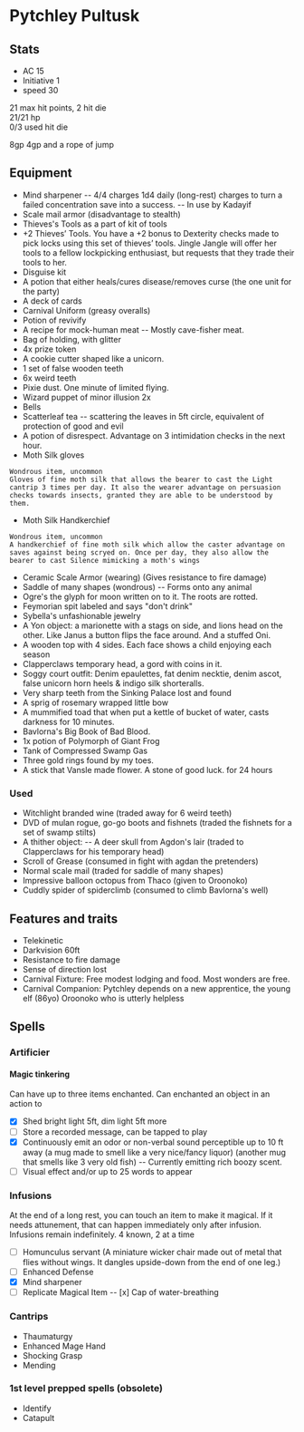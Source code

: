 # Pytchley Pultusk

## Stats
- AC 15
- Initiative 1
- speed 30

21 max hit points, 2 hit die  
21/21 hp   
0/3 used hit die  

8gp
4gp and a rope of jump

## Equipment
- Mind sharpener
-- 4/4 charges 1d4 daily (long-rest) charges to turn a failed concentration save into a success.
-- In use by Kadayif
- Scale mail armor (disadvantage to stealth)
- Thieves's Tools as a part of kit of tools
- +2 Thieves’ Tools. You have a +2 bonus to Dexterity checks made to pick locks using this set of thieves’ tools. Jingle Jangle will offer her tools to a fellow lockpicking enthusiast, but requests that they trade their tools to her.
- Disguise kit
- A potion that either heals/cures disease/removes curse  (the one unit for the party)
- A deck of cards
- Carnival Uniform (greasy overalls)
- Potion of revivify
- A recipe for mock-human meat
-- Mostly cave-fisher meat.
- Bag of holding, with glitter
- 4x prize token
- A cookie cutter shaped like a unicorn.
- 1 set of false wooden teeth
- 6x weird teeth
- Pixie dust. One minute of limited flying.
- Wizard puppet of minor illusion 2x
- Bells
- Scatterleaf tea
-- scattering the leaves in 5ft circle, equivalent of protection of good and evil
- A potion of disrespect. Advantage on 3 intimidation checks in the next hour.
- Moth Silk gloves
```
Wondrous item, uncommon
Gloves of fine moth silk that allows the bearer to cast the Light cantrip 3 times per day. It also the wearer advantage on persuasion checks towards insects, granted they are able to be understood by them.
```
- Moth Silk Handkerchief
```
Wondrous item, uncommon
A handkerchief of fine moth silk which allow the caster advantage on saves against being scryed on. Once per day, they also allow the bearer to cast Silence mimicking a moth's wings
```
- Ceramic Scale Armor (wearing) (Gives resistance to fire damage)
- Saddle of many shapes (wondrous)
-- Forms onto any animal
- Ogre's the glyph for moon written on to it. The roots are rotted.
- Feymorian spit labeled and says "don't drink"
- Sybella's unfashionable jewelry
- A Yon object: a marionette with a stags on side, and lions head on the other. Like Janus a button flips the face around. And a stuffed Oni.
- A wooden top with 4 sides. Each face shows a child enjoying each season
- Clapperclaws temporary head, a gord with coins in it.
- Soggy court outfit: Denim epaulettes, fat denim necktie, denim ascot, false unicorn horn heels & indigo silk shorteralls.
- Very sharp teeth from the Sinking Palace lost and found
- A sprig of rosemary wrapped little bow
- A mummified toad that when put a kettle of bucket of water, casts darkness for 10 minutes.
- Bavlorna's Big Book of Bad Blood.
- 1x potion of Polymorph of Giant Frog
- Tank of Compressed Swamp Gas
- Three gold rings found by my toes.
- A stick that Vansle made flower. A stone of good luck. for 24 hours

### Used
- Witchlight branded wine (traded away for 6 weird teeth)
- DVD of mulan rogue, go-go boots and fishnets (traded the fishnets for a set of swamp stilts)
- A thither object:
-- A deer skull from Agdon's lair (traded to Clapperclaws for his temporary head)
- Scroll of Grease (consumed in fight with agdan the pretenders)
- Normal scale mail (traded for saddle of many shapes)
- Impressive balloon octopus from Thaco (given to Oroonoko)
- Cuddly spider of spiderclimb (consumed to climb Bavlorna's well)



## Features and traits
- Telekinetic
- Darkvision 60ft
- Resistance to fire damage
- Sense of direction lost
- Carnival Fixture: Free modest lodging and food. Most wonders are free.
- Carnival Companion: Pytchley depends on a new apprentice, the young elf (86yo)  Oroonoko who is utterly helpless

## Spells
### Artificier
#### Magic tinkering
Can have up to three items enchanted. Can enchanted an object in an action to
- [x] Shed bright light 5ft, dim light 5ft more
- [ ] Store a recorded message, can be tapped to play
- [x] Continuously emit an odor or non-verbal sound perceptible up to 10 ft away (a mug made to smell like a very nice/fancy liquor) (another mug that smells like 3 very old fish)
-- Currently emitting rich boozy scent.
- [ ] Visual effect and/or up to 25 words to appear  

### Infusions
At the end of a long rest, you can touch an item to make it magical. If it needs attunement, that can happen immediately only after infusion. Infusions remain indefinitely.
4 known, 2 at a time
- [ ] Homunculus servant (A miniature wicker chair made out of metal that flies without wings. It dangles upside-down from the end of one leg.)
- [ ] Enhanced Defense
- [x] Mind sharpener
- [ ] Replicate Magical Item
-- [x] Cap of water-breathing

### Cantrips
- Thaumaturgy
- Enhanced Mage Hand
- Shocking Grasp
- Mending

### 1st level prepped spells  (obsolete)
- Identify
- Catapult
